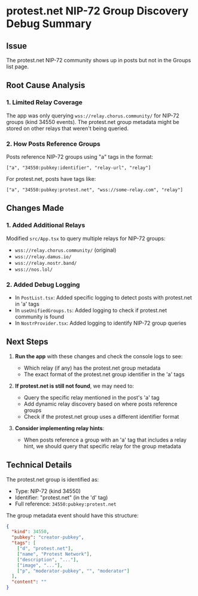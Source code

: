 # protest.net NIP-72 Group Discovery Debug Summary

## Issue
The protest.net NIP-72 community shows up in posts but not in the Groups list page.

## Root Cause Analysis

### 1. Limited Relay Coverage
The app was only querying `wss://relay.chorus.community/` for NIP-72 groups (kind 34550 events). The protest.net group metadata might be stored on other relays that weren't being queried.

### 2. How Posts Reference Groups
Posts reference NIP-72 groups using "a" tags in the format:
```
["a", "34550:pubkey:identifier", "relay-url", "relay"]
```

For protest.net, posts have tags like:
```
["a", "34550:pubkey:protest.net", "wss://some-relay.com", "relay"]
```

## Changes Made

### 1. Added Additional Relays
Modified `src/App.tsx` to query multiple relays for NIP-72 groups:
- `wss://relay.chorus.community/` (original)
- `wss://relay.damus.io/`
- `wss://relay.nostr.band/`
- `wss://nos.lol/`

### 2. Added Debug Logging
- In `PostList.tsx`: Added specific logging to detect posts with protest.net in 'a' tags
- In `useUnifiedGroups.ts`: Added logging to check if protest.net community is found
- In `NostrProvider.tsx`: Added logging to identify NIP-72 group queries

## Next Steps

1. **Run the app** with these changes and check the console logs to see:
   - Which relay (if any) has the protest.net group metadata
   - The exact format of the protest.net group identifier in the 'a' tags

2. **If protest.net is still not found**, we may need to:
   - Query the specific relay mentioned in the post's 'a' tag
   - Add dynamic relay discovery based on where posts reference groups
   - Check if the protest.net group uses a different identifier format

3. **Consider implementing relay hints**:
   - When posts reference a group with an 'a' tag that includes a relay hint, we should query that specific relay for the group metadata

## Technical Details

The protest.net group is identified as:
- Type: NIP-72 (kind 34550)
- Identifier: "protest.net" (in the 'd' tag)
- Full reference: `34550:pubkey:protest.net`

The group metadata event should have this structure:
```json
{
  "kind": 34550,
  "pubkey": "creator-pubkey",
  "tags": [
    ["d", "protest.net"],
    ["name", "Protest Network"],
    ["description", "..."],
    ["image", "..."],
    ["p", "moderator-pubkey", "", "moderator"]
  ],
  "content": ""
}
```